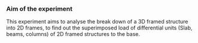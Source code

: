 ### Aim of the experiment
This experiment aims to analyse the break down of a 3D framed structure into 2D frames, to find out the superimposed load of differential units (Slab, beams, columns) of 2D framed structures to the base.
